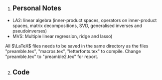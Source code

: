 1. Personal Notes
   -

- LA2: linear algebra (inner-product spaces, operators on inner-product spaces, matrix decompositions, SVD, generalised inverses and pseudoinverses)
- MVS: Multiple linear regression, ridge and lasso)

All $\LaTeX$ files needs to be saved in the same directory as the files "preamble.tex", "macros.tex", "letterfonts.tex" to compile. Change "preamble.tex" to "preamble2.tex" for report.

2. Code
   -
